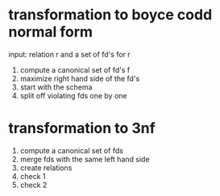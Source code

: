 # transformation to boyce codd normal form

input: relation r and a set of fd's for r 
1. compute a canonical set of fd's f 
2. maximize right hand side of the fd's 
3. start with the schema
4. split off violating fds one by one


# transformation to 3nf
1. compute a canonical set of fds
2. merge fds with the same left hand side
3. create relations
4. check 1
5. check 2 

